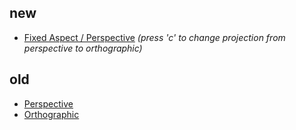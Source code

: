 ## new
- [Fixed Aspect / Perspective](https://seapusher.github.io/) *(press 'c' to change projection from perspective to orthographic)*

## old
- [Perspective](https://seapusher.github.io/perspective)
- [Orthographic](https://seapusher.github.io/ortho)
